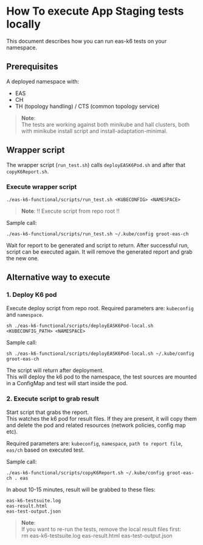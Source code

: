 # How To execute App Staging tests locally

This document describes how you can run eas-k6 tests on your namespace.

## Prerequisites

A deployed namespace with:

- EAS
- CH
- TH (topology handling) / CTS (common topology service)

> **Note**:  
> The tests are working against both minikube and hall clusters, both with minikube install script and install-adaptation-minimal.

## Wrapper script

The wrapper script (`run_test.sh`) calls `deployEASK6Pod.sh` and after that `copyK6Report.sh`.

### Execute wrapper script

```
./eas-k6-functional/scripts/run_test.sh <KUBECONFIG> <NAMESPACE>
```

> **Note**:
> !! Execute script from repo root !!

Sample call:

```
./eas-k6-functional/scripts/run_test.sh ~/.kube/config groot-eas-ch
```

Wait for report to be generated and script to return.
After successful run, script can be executed again. It will remove the generated report and grab the new one.

## Alternative way to execute

### 1. Deploy K6 pod

Execute deploy script from repo root.
Required parameters are: `kubeconfig` and `namespace`.

```
sh ./eas-k6-functional/scripts/deployEASK6Pod-local.sh <KUBECONFIG_PATH> <NAMESPACE>
```

Sample call:

```
sh ./eas-k6-functional/scripts/deployEASK6Pod-local.sh ~/.kube/config groot-eas-ch
```

The script will return after deployment.  
This will deploy the k6 pod to the namespace, the test sources are mounted in a ConfigMap and test will start inside the pod.

### 2. Execute script to grab result

Start script that grabs the report.  
This watches the k6 pod for result files.
If they are present, it will copy them and delete the pod and related resources (network policies, config map etc).

Required parameters are: `kubeconfig`, `namespace`, `path to report file`, `eas/ch` based on executed test.

Sample call:

```
./eas-k6-functional/scripts/copyK6Report.sh ~/.kube/config groot-eas-ch . eas
```

In about 10-15 minutes, result will be grabbed to these files:

```
eas-k6-testsuite.log
eas-result.html
eas-test-output.json
```

> **Note**:  
> If you want to re-run the tests, remove the local result files first:  
> rm eas-k6-testsuite.log eas-result.html eas-test-output.json
